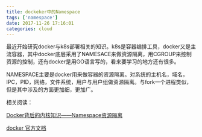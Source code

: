 ```yaml
---
title: dockeker中的Namespace
tags: ['namespace']
date: 2017-11-26 17:16:01
categories: cloud
---
```


最近开始研究docker与k8s部署相关的知识。k8s是容器编排工具，docker又是主流容器，其中docker底层采用了NAMESACE来做资源隔离，用CGROUP来控制资源的控制，还有docker是用GO语言写的，看来要学习的地方还有很多。

NAMESPACE主要是docker用来做容器的资源隔离。对系统的主机名，域名，IPC，PID，网络，文件系统，用户与用户组做资源隔离。与fork一个进程类似，但是其中涉及的方面更加细，更加广。


相关阅读：

[Docker背后的内核知识——Namespace资源隔离](http://www.infoq.com/cn/articles/docker-kernel-knowledge-namespace-resource-isolation?utm_source=infoq&utm_campaign=user_page&utm_medium=link "http://www.infoq.com/cn/articles/docker-kernel-knowledge-namespace-resource-isolation?utm_source=infoq&utm_campaign=user_page&utm_medium=link")

[docker 官方文档](https://docs.docker.com "https://docs.docker.com")

